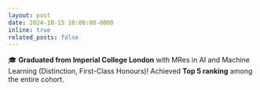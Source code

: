 ```yaml
---
layout: post
date: 2024-10-15 10:00:00-0000
inline: true
related_posts: false
---
```


🎓 **Graduated from Imperial College London** with MRes in AI and Machine Learning (Distinction, First-Class Honours)! Achieved **Top 5 ranking** among the entire cohort.